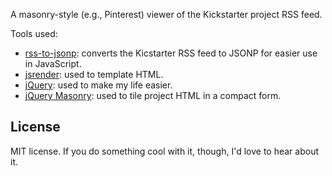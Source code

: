 A masonry-style (e.g., Pinterest) viewer of the Kickstarter project RSS feed.

Tools used:

* [rss-to-jsonp](https://github.com/patridge/rss-to-jsonp): converts the Kicstarter RSS feed to JSONP for easier use in JavaScript.
* [jsrender](https://github.com/BorisMoore/jsrender): used to template HTML.
* [jQuery](http://jquery.com/): used to make my life easier.
* [jQuery Masonry](http://masonry.desandro.com/): used to tile project HTML in a compact form.

## License

MIT license. If you do something cool with it, though, I'd love to hear about it.
